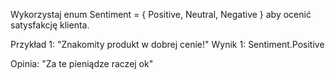 Wykorzystaj
enum Sentiment = { Positive, Neutral, Negative }
aby ocenić satysfakcję klienta.

Przykład 1: "Znakomity produkt w dobrej cenie!"
Wynik 1: Sentiment.Positive

Opinia: "Za te pieniądze raczej ok"
